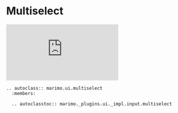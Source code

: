 # Multiselect

<iframe class="demo" src="https://components.marimo.io/?component=multiselect" frameborder="no"></iframe>

```{eval-rst}
.. autoclass:: marimo.ui.multiselect
  :members:

  .. autoclasstoc:: marimo._plugins.ui._impl.input.multiselect
```
